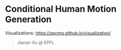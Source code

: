 # Conditional Human Motion Generation

Visualizations: https://spcmg.github.io/visualization/
> Jianan Xu @ EPFL
